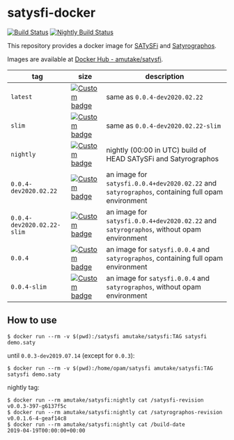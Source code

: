 satysfi-docker
==============

[![Build Status](https://github.com/amutake/satysfi-docker/workflows/build/badge.svg)](https://github.com/amutake/satysfi-docker/actions?query=workflow%3Abuild)
[![Nightly Build Status](https://github.com/amutake/satysfi-docker/workflows/nightly/badge.svg)](https://github.com/amutake/satysfi-docker/actions?query=workflow%3Anightly)

This repository provides a docker image for [SATySFi](https://github.com/gfngfn/SATySFi) and [Satyrographos](https://github.com/na4zagin3/satyrographos).

Images are available at [Docker Hub - amutake/satysfi](https://hub.docker.com/r/amutake/satysfi/).

| tag | size | description |
| --- | ---- | ----------- |
| `latest` | [![Custom badge](https://img.shields.io/endpoint?url=https%3A%2F%2Fdocker-hub-shields-io-xvyqxicwkq-uc.a.run.app%2Famutake%2Fsatysfi%2Flatest)](https://microbadger.com/images/amutake/satysfi "Get your own image badge on microbadger.com") | same as `0.0.4-dev2020.02.22` |
| `slim` | [![Custom badge](https://img.shields.io/endpoint?url=https%3A%2F%2Fdocker-hub-shields-io-xvyqxicwkq-uc.a.run.app%2Famutake%2Fsatysfi%2Fslim)](https://microbadger.com/images/amutake/satysfi:slim "Get your own image badge on microbadger.com") | same as `0.0.4-dev2020.02.22-slim` |
| `nightly` | [![Custom badge](https://img.shields.io/endpoint?url=https%3A%2F%2Fdocker-hub-shields-io-xvyqxicwkq-uc.a.run.app%2Famutake%2Fsatysfi%2Fnightly)](https://microbadger.com/images/amutake/satysfi:nightly "Get your own image badge on microbadger.com") | nightly (00:00 in UTC) build of HEAD SATySFi and Satyrographos |
| `0.0.4-dev2020.02.22` | [![Custom badge](https://img.shields.io/endpoint?url=https%3A%2F%2Fdocker-hub-shields-io-xvyqxicwkq-uc.a.run.app%2Famutake%2Fsatysfi%2F0.0.4)](https://microbadger.com/images/amutake/satysfi:0.0.4 "Get your own image badge on microbadger.com") | an image for `satysfi.0.0.4+dev2020.02.22` and `satyrographos`, containing full opam environment |
| `0.0.4-dev2020.02.22-slim` | [![Custom badge](https://img.shields.io/endpoint?url=https%3A%2F%2Fdocker-hub-shields-io-xvyqxicwkq-uc.a.run.app%2Famutake%2Fsatysfi%2F0.0.4-slim)](https://microbadger.com/images/amutake/satysfi:0.0.4-slim "Get your own image badge on microbadger.com") | an image for `satysfi.0.0.4+dev2020.02.22` and `satyrographos`, without opam environment |
| `0.0.4` | [![Custom badge](https://img.shields.io/endpoint?url=https%3A%2F%2Fdocker-hub-shields-io-xvyqxicwkq-uc.a.run.app%2Famutake%2Fsatysfi%2F0.0.4)](https://microbadger.com/images/amutake/satysfi:0.0.4 "Get your own image badge on microbadger.com") | an image for `satysfi.0.0.4` and `satyrographos`, containing full opam environment |
| `0.0.4-slim` | [![Custom badge](https://img.shields.io/endpoint?url=https%3A%2F%2Fdocker-hub-shields-io-xvyqxicwkq-uc.a.run.app%2Famutake%2Fsatysfi%2F0.0.4-slim)](https://microbadger.com/images/amutake/satysfi:0.0.4-slim "Get your own image badge on microbadger.com") | an image for `satysfi.0.0.4` and `satyrographos`, without opam environment |


How to use
----------

```
$ docker run --rm -v $(pwd):/satysfi amutake/satysfi:TAG satysfi demo.saty
```

until `0.0.3-dev2019.07.14` (except for `0.0.3`):

```
$ docker run --rm -v $(pwd):/home/opam/satysfi amutake/satysfi:TAG satysfi demo.saty
```

nightly tag:

```
$ docker run --rm amutake/satysfi:nightly cat /satysfi-revision
v0.0.3-397-g6137f5c
$ docker run --rm amutake/satysfi:nightly cat /satyrographos-revision
v0.0.1.6-4-geaf14c8
$ docker run --rm amutake/satysfi:nightly cat /build-date
2019-04-19T00:00:00+00:00
```
